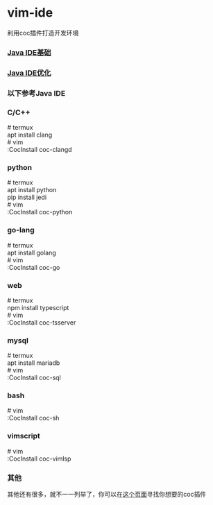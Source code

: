# vim-ide
  利用coc插件打造开发环境
### [Java IDE基础](https://github.com/zongou/vim-ide/blob/master/vimJavaIDE_zh.md)  
### [Java IDE优化](https://github.com/zongou/vim-ide/blob/master/vim-ideOptimization_zh.md)   
### 以下参考Java IDE
### C/C++
  \# termux  
  apt install clang  
  \# vim  
  :CocInstall coc-clangd  
### python
  \# termux  
  apt install python  
  pip install jedi  
  \# vim  
  :CocInstall coc-python  
### go-lang
  \# termux  
  apt install golang  
  \# vim  
  :CocInstall coc-go  
### web
  \# termux  
  npm install typescript  
  \# vim  
  :CocInstall coc-tsserver  
### mysql
  \# termux  
  apt install mariadb  
  \# vim  
  :CocInstall coc-sql  
### bash
  \# vim  
  :CocInstall coc-sh  
### vimscript
  \# vim  
  :CocInstall coc-vimlsp  
### 其他
  其他还有很多，就不一一列举了，你可以在[这个页面](https://github.com/neoclide/coc.nvim/wiki/Using-coc-extensions)寻找你想要的coc插件  

